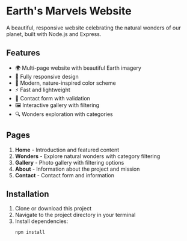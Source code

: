 # Earth's Marvels Website

A beautiful, responsive website celebrating the natural wonders of our planet, built with Node.js and Express.

## Features

- 🌍 Multi-page website with beautiful Earth imagery
- 📱 Fully responsive design
- 🎨 Modern, nature-inspired color scheme
- ⚡ Fast and lightweight
- 📧 Contact form with validation
- 🖼️ Interactive gallery with filtering
- 🔍 Wonders exploration with categories

## Pages

1. **Home** - Introduction and featured content
2. **Wonders** - Explore natural wonders with category filtering
3. **Gallery** - Photo gallery with filtering options
4. **About** - Information about the project and mission
5. **Contact** - Contact form and information

## Installation

1. Clone or download this project
2. Navigate to the project directory in your terminal
3. Install dependencies:
   ```bash
   npm install